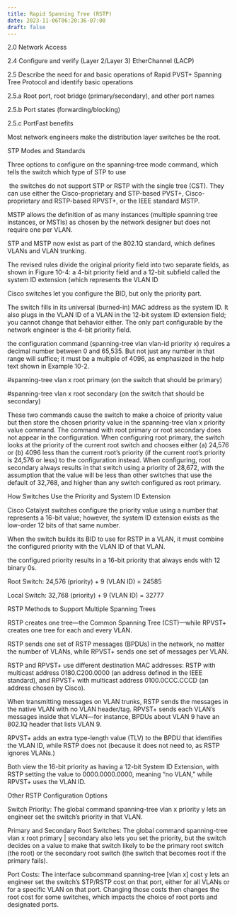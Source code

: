 ```yaml
---
title: Rapid Spanning Tree (RSTP)
date: 2023-11-06T06:20:36-07:00
draft: false
---
```


2.0 Network Access

2.4 Configure and verify (Layer 2/Layer 3) EtherChannel (LACP)

2.5 Describe the need for and basic operations of Rapid PVST+ Spanning Tree Protocol and identify basic operations

2.5.a Root port, root bridge (primary/secondary), and other port names

2.5.b Port states (forwarding/blocking)

2.5.c PortFast benefits

Most network engineers make the distribution layer switches be the root.

STP Modes and Standards

Three options to configure on the spanning-tree mode command, which tells the switch which type of STP to use

 the switches do not support STP or RSTP with the single tree (CST). They can use either the Cisco-proprietary and STP-based PVST+, Cisco-proprietary and RSTP-based RPVST+, or the IEEE standard MSTP.


MSTP allows the definition of as many instances (multiple spanning tree instances, or MSTIs) as chosen by the network designer but does not require one per VLAN.


STP and MSTP now exist as part of the 802.1Q standard, which defines VLANs and VLAN trunking.

The revised rules divide the original priority field into two separate fields, as shown in Figure 10-4: a 4-bit priority field and a 12-bit subfield called the system ID extension (which represents the VLAN ID


Cisco switches let you configure the BID, but only the priority part.

The switch fills in its universal (burned-in) MAC address as the system ID. It also plugs in the VLAN ID of a VLAN in the 12-bit system ID extension field; you cannot change that behavior either. The only part configurable by the network engineer is the 4-bit priority field.

the configuration command (spanning-tree vlan vlan-id priority x) requires a decimal number between 0 and 65,535. But not just any number in that range will suffice; it must be a multiple of 4096, as emphasized in the help text shown in Example 10-2.


#spanning-tree vlan x root primary (on the switch that should be primary)

#spanning-tree vlan x root secondary (on the switch that should be secondary)

These two commands cause the switch to make a choice of priority value but then store the chosen priority value in the spanning-tree vlan x priority value command. The command with root primary or root secondary does not appear in the configuration. When configuring root primary, the switch looks at the priority of the current root switch and chooses either (a) 24,576 or (b) 4096 less than the current root’s priority (if the current root’s priority is 24,576 or less) to the configuration instead. When configuring, root secondary always results in that switch using a priority of 28,672, with the assumption that the value will be less than other switches that use the default of 32,768, and higher than any switch configured as root primary.

How Switches Use the Priority and System ID Extension

Cisco Catalyst switches configure the priority value using a number that represents a 16-bit value; however, the system ID extension exists as the low-order 12 bits of that same number.

When the switch builds its BID to use for RSTP in a VLAN, it must combine the configured priority with the VLAN ID of that VLAN.

the configured priority results in a 16-bit priority that always ends with 12 binary 0s.


Root Switch: 24,576 (priority) + 9 (VLAN ID) = 24585

Local Switch: 32,768 (priority) + 9 (VLAN ID) = 32777


RSTP Methods to Support Multiple Spanning Trees

RSTP creates one tree—the Common Spanning Tree (CST)—while RPVST+ creates one tree for each and every VLAN.

RSTP sends one set of RSTP messages (BPDUs) in the network, no matter the number of VLANs, while RPVST+ sends one set of messages per VLAN.

RSTP and RPVST+ use different destination MAC addresses: RSTP with multicast address 0180.C200.0000 (an address defined in the IEEE standard), and RPVST+ with multicast address 0100.0CCC.CCCD (an address chosen by Cisco).

When transmitting messages on VLAN trunks, RSTP sends the messages in the native VLAN with no VLAN header/tag. RPVST+ sends each VLAN’s messages inside that VLAN—for instance, BPDUs about VLAN 9 have an 802.1Q header that lists VLAN 9.

RPVST+ adds an extra type-length value (TLV) to the BPDU that identifies the VLAN ID, while RSTP does not (because it does not need to, as RSTP ignores VLANs.)

Both view the 16-bit priority as having a 12-bit System ID Extension, with RSTP setting the value to 0000.0000.0000, meaning “no VLAN,” while RPVST+ uses the VLAN ID.

Other RSTP Configuration Options

Switch Priority: The global command spanning-tree vlan x priority y lets an engineer set the switch’s priority in that VLAN.

Primary and Secondary Root Switches: The global command spanning-tree vlan x root primary | secondary also lets you set the priority, but the switch decides on a value to make that switch likely to be the primary root switch (the root) or the secondary root switch (the switch that becomes root if the primary fails).

Port Costs: The interface subcommand spanning-tree [vlan x] cost y lets an engineer set the switch’s STP/RSTP cost on that port, either for all VLANs or for a specific VLAN on that port. Changing those costs then changes the root cost for some switches, which impacts the choice of root ports and designated ports.

